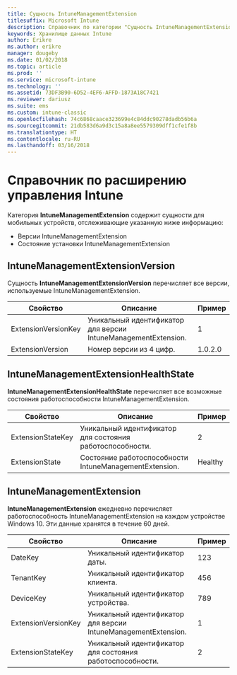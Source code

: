 ```yaml
---
title: Сущность IntuneManagementExtension
titlesuffix: Microsoft Intune
description: Справочник по категории "Сущность IntuneManagementExtension" коллекций сущностей в API хранилища данных Intune.
keywords: Хранилище данных Intune
author: Erikre
ms.author: erikre
manager: dougeby
ms.date: 01/02/2018
ms.topic: article
ms.prod: ''
ms.service: microsoft-intune
ms.technology: ''
ms.assetid: 73DF3B90-6D52-4EF6-AFFD-1873A18C7421
ms.reviewer: dariusz
ms.suite: ems
ms.custom: intune-classic
ms.openlocfilehash: 74c6868caace323699e4c84ddc90278dadb56b6a
ms.sourcegitcommit: 21db583d6a9d3c15a8a8ee5579309dff1cfe1f8b
ms.translationtype: HT
ms.contentlocale: ru-RU
ms.lasthandoff: 03/16/2018
---
```

# <a name="reference-for-intune-management-extension"></a>Справочник по расширению управления Intune

Категория **IntuneManagementExtension** содержит сущности для мобильных устройств, отслеживающие указанную ниже информацию:

  -  Версии IntuneManagementExtension
  -  Состояние установки IntuneManagementExtension

## <a name="intunemanagementextensionversion"></a>IntuneManagementExtensionVersion

Сущность **IntuneManagementExtensionVersion** перечисляет все версии, используемые IntuneManagementExtension.

| Свойство  | Описание | Пример |
|---------|------------|--------|
| ExtensionVersionKey |Уникальный идентификатор для версии IntuneManagementExtension. | 1 |
| ExtensionVersion |Номер версии из 4 цифр. |1.0.2.0 |

## <a name="intunemanagementextensionhealthstate"></a>IntuneManagementExtensionHealthState

**IntuneManagementExtensionHealthState** перечисляет все возможные состояния работоспособности IntuneManagementExtension.

| Свойство  | Описание | Пример |
|---------|------------|--------|
| ExtensionStateKey |Уникальный идентификатор для состояния работоспособности. | 2 |
| ExtensionState |Состояние работоспособности IntuneManagementExtension. | Healthy |

## <a name="intunemanagementextension"></a>IntuneManagementExtension

**IntuneManagementExtension** ежедневно перечисляет работоспособность IntuneManagementExtension на каждом устройстве Windows 10.
Эти данные хранятся в течение 60 дней. 

| Свойство  | Описание | Пример |
|---------|------------|--------|
| DateKey |Уникальный идентификатор даты. | 123 |
| TenantKey |Уникальный идентификатор клиента. | 456 |
| DeviceKey |Уникальный идентификатор устройства. | 789 |
| ExtensionVersionKey |Уникальный идентификатор для версии IntuneManagementExtension. | 1 |
| ExtensionStateKey|Уникальный идентификатор для состояния работоспособности. | 2 |